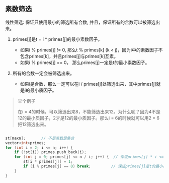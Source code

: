 ## 素数筛选



线性筛选: 保证只使用最小的筛选所有合数, 并且，保证所有的合数可以被筛选出来。 

1. primes[j]是t = i * primes[j]的最小素数因子。
   - 如果i % primes[j] != 0, 那么t % primes[k] (k < j)，因为i中的素数因子不包含primes[k]，并且primes[j]与primes[k]互素。
   - 如果i % primes[j] == 0， 那么primes[j]一定是t的最小素数因子。

2. 所有的合数一定会被筛选出来。
   - 如果i是合数，那么一定可以在i / primes[j]处筛选出来，其中primes[j]就是i的最小质因子。



> 举个例子
>
> 在i = 4的时候，可以筛选出来8，不能筛选出来12。为什么呢？因为4不是12的最小质因子，2才是12的最小质因子。那么i = 6的时候就可以用2 * 6把12筛选出来。

```cpp

st[maxn];		// 不是素数是集合
vector<int>primes;
for (int i = 2; i <= n; i++) {
    if (!st[i]) primes.push_back(i);
    for (int j = 0; primes[j] <= n / i; j++) {  // 保证primes[j] * i <= n
        st[i * primes[j]] = 1;					
        if (i % primes[j] == 0) break;         // 保证primes[j]是t的最小质因子
    }
}
```

